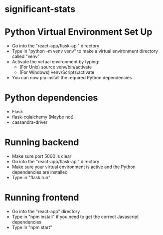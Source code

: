 # significant-stats

# Python Virtual Environment Set Up
- Go into the "react-app/flask-api" directory
- Type in "python -m venv venv" to make a virtual environment directory called "venv"
- Activate the virtual environment by typing:
  - (For Unix) source venv/bin/activate
  - (For Windows) venv\Scripts\activate
- You can now pip install the required Python dependencies

# Python dependencies
- Flask
- flask-cqlalchemy (Maybe not)
- cassandra-driver

# Running backend
- Make sure port 5000 is clear
- Go into the "react-app/flask-api" directory
- Make sure your virtual environment is active and the Python dependencies are installed
- Type in "flask run"

# Running frontend
- Go into the "react-app" directory
- Type in "npm install" if you need to get the correct Javascript dependencies
- Type in "npm start"
